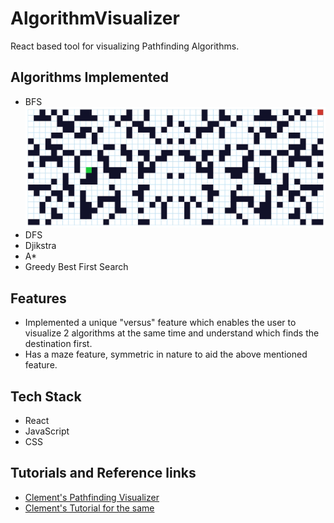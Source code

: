 # AlgorithmVisualizer
React based tool for visualizing Pathfinding Algorithms. 

## Algorithms Implemented
* BFS
![Demo](Working/BFS.gif)
* DFS
* Djikstra
* A*
* Greedy Best First Search

## Features
* Implemented a unique "versus" feature which enables the user to visualize 2 algorithms at the same time and understand which finds the destination first.
* Has a maze feature, symmetric in nature to aid the above mentioned feature.


## Tech Stack
* React
* JavaScript
* CSS

## Tutorials and Reference links
* [Clement's Pathfinding Visualizer](https://clementmihailescu.github.io/Pathfinding-Visualizer/)
* [Clement's Tutorial for the same](https://www.youtube.com/watch?v=msttfIHHkak)
